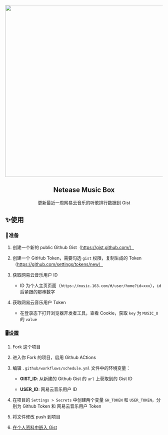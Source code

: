 <p align="center">
  <img src="https://github.com/Leecason/netease-music-box/blob/master/gist_preview.png" width="550">
  <h2 align="center">Netease Music Box</h2>
  <p align="center">更新最近一周网易云音乐的听歌排行数据到 Gist</p>
</p>

## ✨使用

### 🎒准备

1. 创建一个新的 public Github Gist（https://gist.github.com/）

2. 创建一个 GitHub Token，需要勾选 `gist` 权限，复制生成的 Token（https://github.com/settings/tokens/new）

3. 获取网易云音乐用户 ID

    - ID 为个人主页页面（`https://music.163.com/#/user/home?id=xxx`），`id` 后紧跟的那串数字

4. 获取网易云音乐用户 Token

    - 在登录态下打开浏览器开发者工具，查看 Cookie，获取 `key` 为 `MUSIC_U` 的 `value`

### 🖥设置

1. Fork 这个项目

2. 进入你 Fork 的项目，启用 Github ACtions

3. 编辑 `.github/workflows/schedule.yml` 文件中的环境变量：

    - **GIST_ID**: 从新建的 Github Gist 的 `url` 上获取到的 Gist ID

    - **USER_ID**: 网易云音乐用户 ID

4. 在项目的 `Settings > Secrets` 中创建两个变量 `GH_TOKEN` 和 `USER_TOKEN`，分别为 Github Token 和 网易云音乐用户 Token

5. 将文件修改 push 到项目

6. [在个人资料中嵌入 Gist](https://docs.github.com/en/github/setting-up-and-managing-your-github-profile/pinning-items-to-your-profile)
